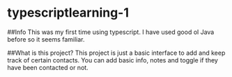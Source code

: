 # typescriptlearning-1

##Info
This was my first time using typescript. I have used good ol Java before so it seems familiar.

##What is this project?
This project is just a basic interface to add and keep track of certain contacts. You can add basic info, notes and toggle if they have been contacted or not.
